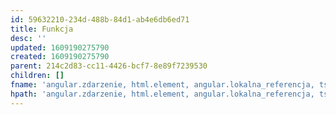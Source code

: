 ```yaml
---
id: 59632210-234d-488b-84d1-ab4e6db6ed71
title: Funkcja
desc: ''
updated: 1609190275790
created: 1609190275790
parent: 214c2d83-cc11-4426-bcf7-8e89f7239530
children: []
fname: 'angular.zdarzenie, html.element, angular.lokalna_referencja, ts.funkcja'
hpath: 'angular.zdarzenie, html.element, angular.lokalna_referencja, ts.funkcja'
---
```



